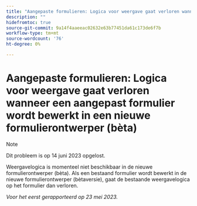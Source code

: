 ```yaml
---
title: "Aangepaste formulieren: Logica voor weergave gaat verloren wanneer een aangepast formulier wordt bewerkt in een nieuwe formulierontwerper (bèta)"
description: ""
hidefromtoc: true
source-git-commit: 9a14f4aaeeac02632e63b77451da61c173de6f7b
workflow-type: tm+mt
source-wordcount: '76'
ht-degree: 0%

---
```



# Aangepaste formulieren: Logica voor weergave gaat verloren wanneer een aangepast formulier wordt bewerkt in een nieuwe formulierontwerper (bèta)

>[!NOTE]
>
>Dit probleem is op 14 juni 2023 opgelost.

Weergavelogica is momenteel niet beschikbaar in de nieuwe formulierontwerper (bèta). Als een bestaand formulier wordt bewerkt in de nieuwe formulierontwerper (bètaversie), gaat de bestaande weergavelogica op het formulier dan verloren.

_Voor het eerst gerapporteerd op 23 mei 2023._

